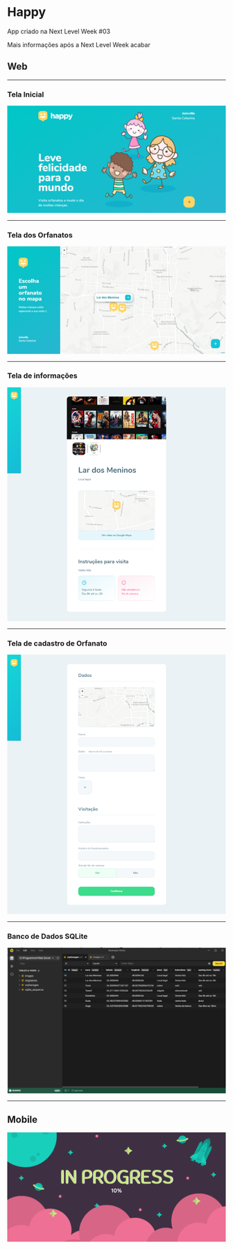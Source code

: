 # Happy

App criado na Next Level Week #03

Mais informações após a Next Level Week acabar

## Web

---

### Tela Inicial

![Screenshot](Screenshots/TelaInicial.png)

---

### Tela dos Orfanatos

![Screenshot](Screenshots/Map.png)

---

### Tela de informações

![Screenshot](Screenshots/Orphanage.png)

---

### Tela de cadastro de Orfanato

![Screenshot](Screenshots/CreateOrphanage.png)

---

### Banco de Dados SQLite

![Screenshot](Screenshots/sqlite.png)

---

## Mobile

![Screenshot](Screenshots/Progress.png)